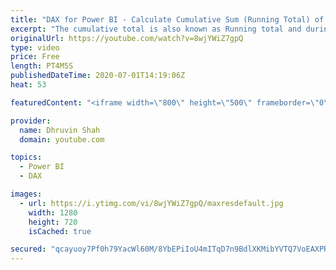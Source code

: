 ```yaml
---
title: "DAX for Power BI - Calculate Cumulative Sum (Running Total) of Count in Power BI"
excerpt: "The cumulative total is also known as Running total and during this video, we will talk about how we can calculate a cumulative sum for request count using Power BI Dax measure in Power BI.  During this session, we will cover the following things: • Real-life example where we need Cumulative Sum 00:21"
originalUrl: https://youtube.com/watch?v=8wjYWiZ7gpQ
type: video
price: Free
length: PT4M5S
publishedDateTime: 2020-07-01T14:19:06Z
heat: 53

featuredContent: "<iframe width=\"800\" height=\"500\" frameborder=\"0\" src=\"https://www.youtube.com/embed/8wjYWiZ7gpQ\" allow=\"accelerometer; autoplay; encrypted-media; gyroscope; picture-in-picture\" allowfullscreen></iframe>"

provider:
  name: Dhruvin Shah
  domain: youtube.com

topics:
  - Power BI
  - DAX

images:
  - url: https://i.ytimg.com/vi/8wjYWiZ7gpQ/maxresdefault.jpg
    width: 1280
    height: 720
    isCached: true

secured: "qcayuoy7Pf0h79YacWl60M/8YbEPiIoU4mITqD7n9BdlXKMibYVTQ7VoEAXPR5OZQcUTAod5EjUyAIWRbz7urWNQE+6Zf9ya+uXe1i8WGENzo54yuJ6Bti5X+pZUkvcA6GxrUkF1gVkEycHTV8F4po8K1sHov8Big8e4grG9iaLUrbD5riPnbKbX+GMdo5bcf0l/G2UYLunKteFgJh4kA2eIIYwUMtg0bxpR1w1tUPNN+ZY7i6xh9J8kWYxSZOkaSUZ6BJfi9Pg40J2oghrxFuUc6tLCjkrRJ2770r+HURYqt1GzvQPwuwQ0cj8ffCP5O62sHLdtmAZfIxqV+wRgmZ6t2GUQL8VdfnA0tZISXGuSd/JNl6G1CeBSw7gKTsfJQMSvmrBoHMvIyfrXnCFhf7S2dSrivELI1gNlhRrv3PI=;Co1g6h8THoCU4uuct1GSMg=="
---
```


